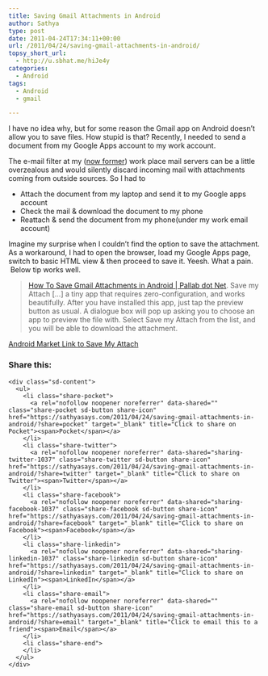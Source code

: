 ```yaml
---
title: Saving Gmail Attachments in Android
author: Sathya
type: post
date: 2011-04-24T17:34:11+00:00
url: /2011/04/24/saving-gmail-attachments-in-android/
topsy_short_url:
  - http://u.sbhat.me/hiJe4y
categories:
  - Android
tags:
  - Android
  - gmail

---
```

I have no idea why, but for some reason the Gmail app on Android doesn&#8217;t allow you to save files. How stupid is that? Recently, I needed to send a document from my Google Apps account to my work account.

<!--more-->

The e-mail filter at my (<a href="http://u.sbhat.me/ePAVaF" target="_blank">now former</a>) work place mail servers can be a little overzealous and would silently discard incoming mail with attachments coming from outside sources. So I had to

  * Attach the document from my laptop and send it to my Google apps account
  * Check the mail & download the document to my phone
  * Reattach & send the document from my phone(under my work email account)

Imagine my surprise when I couldn&#8217;t find the option to save the attachment. As a workaround, I had to open the browser, load my Google Apps page, switch to basic HTML view & then proceed to save it. Yeesh. What a pain.  Below tip works well.

> [How To Save Gmail Attachments in Android | Pallab dot Net][1]. Save my Attach [&#8230;] a tiny app that requires zero-configuration, and works beautifully. After you have installed this app, just tap the preview button as usual. A dialogue box will pop up asking you to choose an app to preview the file with. Select Save my Attach from the list, and you will be able to download the attachment.

<a title="Save my attach" href="http://u.sbhat.me/gvPypL" target="_blank">Android Market Link to Save My Attach</a>

<div class="sharedaddy sd-sharing-enabled">
  <div class="robots-nocontent sd-block sd-social sd-social-icon-text sd-sharing">
    <h3 class="sd-title">
      Share this:
    </h3>
    
    <div class="sd-content">
      <ul>
        <li class="share-pocket">
          <a rel="nofollow noopener noreferrer" data-shared="" class="share-pocket sd-button share-icon" href="https://sathyasays.com/2011/04/24/saving-gmail-attachments-in-android/?share=pocket" target="_blank" title="Click to share on Pocket"><span>Pocket</span></a>
        </li>
        <li class="share-twitter">
          <a rel="nofollow noopener noreferrer" data-shared="sharing-twitter-1037" class="share-twitter sd-button share-icon" href="https://sathyasays.com/2011/04/24/saving-gmail-attachments-in-android/?share=twitter" target="_blank" title="Click to share on Twitter"><span>Twitter</span></a>
        </li>
        <li class="share-facebook">
          <a rel="nofollow noopener noreferrer" data-shared="sharing-facebook-1037" class="share-facebook sd-button share-icon" href="https://sathyasays.com/2011/04/24/saving-gmail-attachments-in-android/?share=facebook" target="_blank" title="Click to share on Facebook"><span>Facebook</span></a>
        </li>
        <li class="share-linkedin">
          <a rel="nofollow noopener noreferrer" data-shared="sharing-linkedin-1037" class="share-linkedin sd-button share-icon" href="https://sathyasays.com/2011/04/24/saving-gmail-attachments-in-android/?share=linkedin" target="_blank" title="Click to share on LinkedIn"><span>LinkedIn</span></a>
        </li>
        <li class="share-email">
          <a rel="nofollow noopener noreferrer" data-shared="" class="share-email sd-button share-icon" href="https://sathyasays.com/2011/04/24/saving-gmail-attachments-in-android/?share=email" target="_blank" title="Click to email this to a friend"><span>Email</span></a>
        </li>
        <li class="share-end">
        </li>
      </ul>
    </div>
  </div>
</div>

 [1]: http://www.pallab.net/2011/04/03/save-gmail-attachment-android/